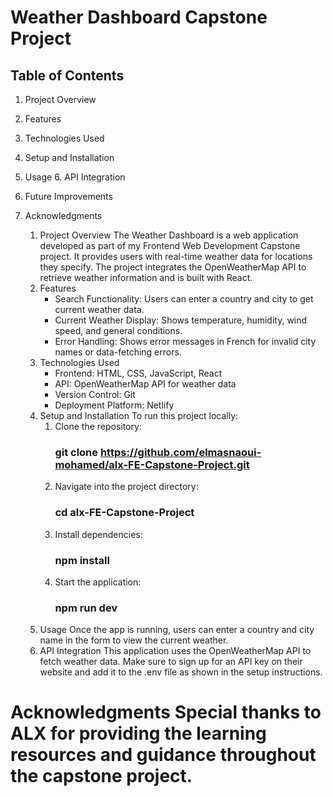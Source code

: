 # Weather Dashboard Capstone Project

## Table of Contents

1. Project Overview 
2. Features 
3. Technologies Used 
4. Setup and Installation 
5. Usage 6. API Integration 
7. Future Improvements 
8. Acknowledgments

    1. Project Overview 
        The Weather Dashboard is a web application developed as part of my Frontend Web Development Capstone project. 
        It provides users with real-time weather data for locations they specify. 
        The project integrates the OpenWeatherMap API to retrieve weather information and is built with React.
    2. Features 
        - Search Functionality: Users can enter a country and city to get current weather data. 
        - Current Weather Display: Shows temperature, humidity, wind speed, and general conditions. 
        - Error Handling: Shows error messages in French for invalid city names or data-fetching errors.
    3. Technologies Used 
        - Frontend: HTML, CSS, JavaScript, React 
        - API: OpenWeatherMap API for weather data 
        - Version Control: Git 
        - Deployment Platform: Netlify
    4. Setup and Installation To run this project locally: 
        1. Clone the repository: 
            ### git clone https://github.com/elmasnaoui-mohamed/alx-FE-Capstone-Project.git 
        2. Navigate into the project directory: 
            ### cd alx-FE-Capstone-Project 
        3. Install dependencies: 
            ### npm install 
        5. Start the application: 
            ### npm run dev
    5. Usage Once the app is running, users can enter a country and city name in the form to view the current weather.
    6. API Integration This application uses the OpenWeatherMap API to fetch weather data. 
        Make sure to sign up for an API key on their website and add it to the .env file as shown in the setup instructions.

# Acknowledgments Special thanks to ALX for providing the learning resources and guidance throughout the capstone project.